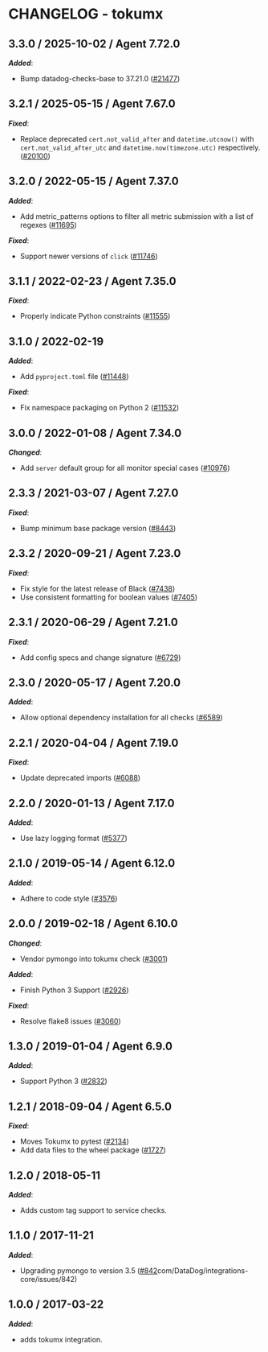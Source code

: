 # CHANGELOG - tokumx

<!-- towncrier release notes start -->

## 3.3.0 / 2025-10-02 / Agent 7.72.0

***Added***:

* Bump datadog-checks-base to 37.21.0 ([#21477](https://github.com/DataDog/integrations-core/pull/21477))

## 3.2.1 / 2025-05-15 / Agent 7.67.0

***Fixed***:

* Replace deprecated `cert.not_valid_after` and `datetime.utcnow()` with `cert.not_valid_after_utc` and `datetime.now(timezone.utc)` respectively. ([#20100](https://github.com/DataDog/integrations-core/pull/20100))

## 3.2.0 / 2022-05-15 / Agent 7.37.0

***Added***:

* Add metric_patterns options to filter all metric submission with a list of regexes ([#11695](https://github.com/DataDog/integrations-core/pull/11695))

***Fixed***:

* Support newer versions of `click` ([#11746](https://github.com/DataDog/integrations-core/pull/11746))

## 3.1.1 / 2022-02-23 / Agent 7.35.0

***Fixed***:

* Properly indicate Python constraints ([#11555](https://github.com/DataDog/integrations-core/pull/11555))

## 3.1.0 / 2022-02-19

***Added***:

* Add `pyproject.toml` file ([#11448](https://github.com/DataDog/integrations-core/pull/11448))

***Fixed***:

* Fix namespace packaging on Python 2 ([#11532](https://github.com/DataDog/integrations-core/pull/11532))

## 3.0.0 / 2022-01-08 / Agent 7.34.0

***Changed***:

* Add `server` default group for all monitor special cases ([#10976](https://github.com/DataDog/integrations-core/pull/10976))

## 2.3.3 / 2021-03-07 / Agent 7.27.0

***Fixed***:

* Bump minimum base package version ([#8443](https://github.com/DataDog/integrations-core/pull/8443))

## 2.3.2 / 2020-09-21 / Agent 7.23.0

***Fixed***:

* Fix style for the latest release of Black ([#7438](https://github.com/DataDog/integrations-core/pull/7438))
* Use consistent formatting for boolean values ([#7405](https://github.com/DataDog/integrations-core/pull/7405))

## 2.3.1 / 2020-06-29 / Agent 7.21.0

***Fixed***:

* Add config specs and change signature ([#6729](https://github.com/DataDog/integrations-core/pull/6729))

## 2.3.0 / 2020-05-17 / Agent 7.20.0

***Added***:

* Allow optional dependency installation for all checks ([#6589](https://github.com/DataDog/integrations-core/pull/6589))

## 2.2.1 / 2020-04-04 / Agent 7.19.0

***Fixed***:

* Update deprecated imports ([#6088](https://github.com/DataDog/integrations-core/pull/6088))

## 2.2.0 / 2020-01-13 / Agent 7.17.0

***Added***:

* Use lazy logging format ([#5377](https://github.com/DataDog/integrations-core/pull/5377))

## 2.1.0 / 2019-05-14 / Agent 6.12.0

***Added***:

* Adhere to code style ([#3576](https://github.com/DataDog/integrations-core/pull/3576))

## 2.0.0 / 2019-02-18 / Agent 6.10.0

***Changed***:

* Vendor pymongo into tokumx check ([#3001](https://github.com/DataDog/integrations-core/pull/3001))

***Added***:

* Finish Python 3 Support ([#2926](https://github.com/DataDog/integrations-core/pull/2926))

***Fixed***:

* Resolve flake8 issues ([#3060](https://github.com/DataDog/integrations-core/pull/3060))

## 1.3.0 / 2019-01-04 / Agent 6.9.0

***Added***:

* Support Python 3 ([#2832](https://github.com/DataDog/integrations-core/pull/2832))

## 1.2.1 / 2018-09-04 / Agent 6.5.0

***Fixed***:

* Moves Tokumx to pytest ([#2134](https://github.com/DataDog/integrations-core/pull/2134))
* Add data files to the wheel package ([#1727](https://github.com/DataDog/integrations-core/pull/1727))

## 1.2.0 / 2018-05-11

***Added***:

* Adds custom tag support to service checks.

## 1.1.0 / 2017-11-21

***Added***:

* Upgrading pymongo to version 3.5 ([#842](https://github)com/DataDog/integrations-core/issues/842)

## 1.0.0 / 2017-03-22

***Added***:

* adds tokumx integration.
